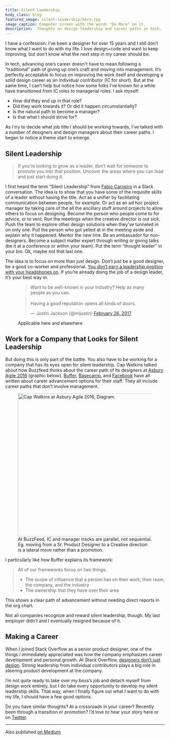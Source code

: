 ```yaml
---
title: Silent Leadership
body_class: blog
featured_image: silent-leadership/hero.jpg
image_caption: Computer screen with the words "Do More" on it.
description:  Thoughts on design leadership and career paths in tech.
---
```


I have a confession: I’ve been a designer for over 15 years and I still don’t know what I want to do with my life. I love design+code and want to keep improving, but don’t know what the next step in my career should be.

In tech, advancing one’s career doesn't have to mean following a “traditional” path of giving up one’s craft and moving into management. It’s perfectly acceptable to focus on improving the work itself and developing a solid design career as an individual contributor (IC for short). But at the same time, I can’t help but notice how some folks I’ve known for a while have transitioned from IC roles to managerial roles. I ask myself:

- How did they end up in that role?
- Did they work towards it? Or did it happen circumstantially?
- Is the natural path to become a manager?
- Is that what I should strive for?

As I try to decide what job title I should be working towards, I’ve talked with a number of designers and design managers about their career paths. I began to notice a theme start to emerge.

## Silent Leadership
> If you’re looking to grow as a leader, don’t wait for someone to promote you into that position. Uncover the areas where you can lead and just start doing it.

I first heard the term “Silent Leadership” from [Fabio Carneiro](https://twitter.com/flcarneiro) in a Slack conversation. The idea is to show that you have some of the requisite skills of a leader without having the title. Act as a unifier by facilitating communication between people, for example. Or act as an ad hoc project manager by taking care of the all the ancillary stuff around projects to allow others to focus on designing. Become the person who people come to for advice, or to vent. Run the meetings when the creative director is out sick. Push the team to explore other design solutions when they’ve tunneled in on only one. Pull the person who got yelled at in the meeting aside and explain why it happened. Mentor the new hire. Be an ambassador for non-designers. Become a subject matter expert through writing or giving talks (be it at a conference or within your team). Put the term “thought leader” in your bio. Ok, maybe not that last one.

The idea is to focus on more than just design. Don’t just be a good designer, be a good co-worker and professional. [You don’t earn a leadership position with your headphones on](https://medium.com/leading-design/7-problems-growing-design-teams-face-5fd94292d405#.ypjlirc33). If you’re already doing the job of a design leader, it’s your best way in.

<figure>
	<blockquote class="twitter-tweet" data-lang="en"><p lang="en" dir="ltr">Want to be well-known in your industry? Help as many people as you can.<br><br>Having a good reputation opens all kinds of doors.</p>&mdash; Justin Jackson (@mijustin) <a href="https://twitter.com/mijustin/status/835922584684285952">February 26, 2017</a></blockquote>
	<script async src="//platform.twitter.com/widgets.js" charset="utf-8"></script>
	<figcaption>Applicable here and elsewhere</figcaption>
</figure>

## Work for a Company that Looks for Silent Leadership
But doing this is only part of the battle. You also have to be working for a company that has its eyes open for silent leadership. Cap Watkins talked about how Buzzfeed thinks about the career path of its designers at [Asbury Agile 2016](https://www.asburyagile.com/schedule.html) (graphic below). [Buffer](https://open.buffer.com/career-framework/), [Basecamp](https://github.com/basecamp/handbook/blob/master/making-a-career.md), and [Facebook](https://medium.com/facebook-design/tips-for-becoming-a-design-leader-7f32513b4c3f) have all written about career advancement options for their staff. They all include career paths that don’t involve management.

<figure>
	<img src="/assets/img/silent-leadership/cap-watkins.png" alt="Cap Watkins at Asbury Agile 2016, Diagram." height="450" width="600">
	<figcaption class="mt3">At BuzzFeed, IC and manager tracks are parallel, not sequential. Eg. moving from a Sr. Product Designer to a Creative direction is a lateral move rather than a promotion.</figcaption>
</figure>

I particularly like how Buffer explains its framework:

> All of our frameworks focus on two things:
>	- The scope of influence that a person has on their work, their team, the company, and the industry
>	- The ownership that they have over their area

This shows a clear path of advancement without needing direct reports in the org chart.

Not all companies recognize and reward silent leadership, though. My last employer didn’t and I eventually resigned because of it.

## Making a Career
When I joined Stack Overflow as a senior product designer, one of the things I immediately appreciated was how the company emphasizes career development and personal growth. At Stack Overflow, [designers don’t just design](http://stackoverflow.com/company/salary/skills/product-designer?e=1&l=1). Strong leadership from individual contributors plays a big role in steering product development at the company.

I’m not quite ready to take over my boss’s job and detach myself from design work entirely, but I do take every opportunity to develop my silent leadership skills. That way, when I finally figure out what I want to do with my life, I should have a few good options.

Do you have similar thoughts? At a crossroads in your career? Recently been through a transition or promotion? I’d love to hear your story here or on [Twitter](https://twitter.com/TedGoas).

<hr role="presentation" aria-role="hidden">

Also published <a href="https://medium.com/@tedgoas/silent-leadership-f236e62ba60d">on Medium</a>
